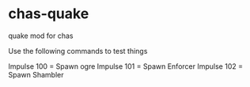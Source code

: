 # chas-quake
quake mod for chas

Use the following commands to test things

Impulse 100 = Spawn ogre
Impulse 101 = Spawn Enforcer
Impulse 102 = Spawn Shambler
